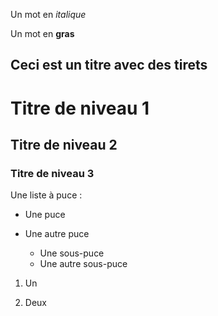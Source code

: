 Un mot en _italique_

Un mot en __gras__

Ceci est un titre avec des tirets
-----------------

# Titre de niveau 1

## Titre de niveau 2

### Titre de niveau 3

Une liste à puce :

- Une puce

- Une autre puce

    * Une sous-puce
    * Une autre sous-puce

1. Un

2. Deux